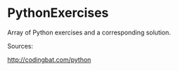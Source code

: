 # PythonExercises

Array of Python exercises and a corresponding solution.

Sources:

http://codingbat.com/python
